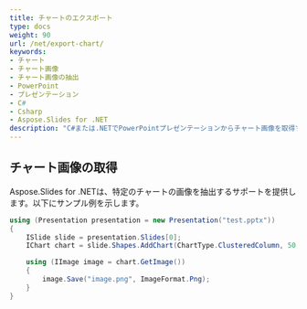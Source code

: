 ```yaml
---
title: チャートのエクスポート
type: docs
weight: 90
url: /net/export-chart/
keywords:
- チャート
- チャート画像
- チャート画像の抽出
- PowerPoint
- プレゼンテーション
- C#
- Csharp
- Aspose.Slides for .NET
description: "C#または.NETでPowerPointプレゼンテーションからチャート画像を取得する"
---
```


## **チャート画像の取得**
Aspose.Slides for .NETは、特定のチャートの画像を抽出するサポートを提供します。以下にサンプル例を示します。

```c#
using (Presentation presentation = new Presentation("test.pptx"))
{
    ISlide slide = presentation.Slides[0];
    IChart chart = slide.Shapes.AddChart(ChartType.ClusteredColumn, 50, 50, 600, 400);

    using (IImage image = chart.GetImage())
    {
        image.Save("image.png", ImageFormat.Png);
    }
}
```
